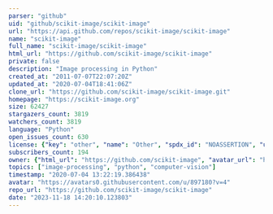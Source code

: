 ```yaml
---
parser: "github"
uid: "github/scikit-image/scikit-image"
url: "https://api.github.com/repos/scikit-image/scikit-image"
name: "scikit-image"
full_name: "scikit-image/scikit-image"
html_url: "https://github.com/scikit-image/scikit-image"
private: false
description: "Image processing in Python"
created_at: "2011-07-07T22:07:20Z"
updated_at: "2020-07-04T18:41:06Z"
clone_url: "https://github.com/scikit-image/scikit-image.git"
homepage: "https://scikit-image.org"
size: 62427
stargazers_count: 3819
watchers_count: 3819
language: "Python"
open_issues_count: 630
license: {"key": "other", "name": "Other", "spdx_id": "NOASSERTION", "url": null, "node_id": "MDc6TGljZW5zZTA="}
subscribers_count: 194
owner: {"html_url": "https://github.com/scikit-image", "avatar_url": "https://avatars0.githubusercontent.com/u/897180?v=4", "login": "scikit-image", "type": "Organization"}
topics: ["image-processing", "python", "computer-vision"]
timestamp: "2020-07-04 13:22:19.386438"
avatar: "https://avatars0.githubusercontent.com/u/897180?v=4"
repo_url: "https://github.com/scikit-image/scikit-image"
date: "2023-11-18 14:20:10.123803"
---
```

